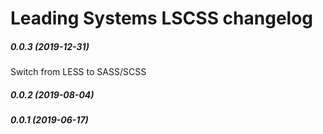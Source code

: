 Leading Systems LSCSS changelog
===========================================
##### 0.0.3 (2019-12-31)
Switch from LESS to SASS/SCSS

##### 0.0.2 (2019-08-04)

##### 0.0.1 (2019-06-17)

